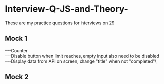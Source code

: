 # Interview-Q-JS-and-Theory-
These are my practice questions for interviews on 29
## Mock 1
---Counter\
---Disable button when limit reaches, empty input also need to be disabled\
---Display data from API on screen, change "title"  when not "completed"\

## Mock 2
